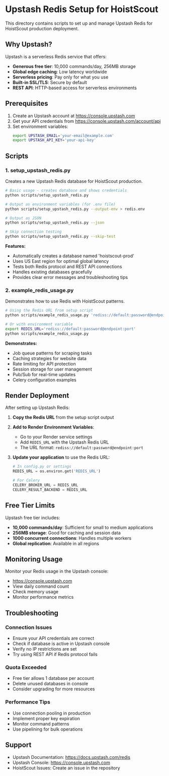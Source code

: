 # Upstash Redis Setup for HoistScout

This directory contains scripts to set up and manage Upstash Redis for HoistScout production deployment.

## Why Upstash?

Upstash is a serverless Redis service that offers:
- **Generous free tier**: 10,000 commands/day, 256MB storage
- **Global edge caching**: Low latency worldwide
- **Serverless pricing**: Pay only for what you use
- **Built-in SSL/TLS**: Secure by default
- **REST API**: HTTP-based access for serverless environments

## Prerequisites

1. Create an Upstash account at https://console.upstash.com
2. Get your API credentials from https://console.upstash.com/account/api
3. Set environment variables:
   ```bash
   export UPSTASH_EMAIL='your-email@example.com'
   export UPSTASH_API_KEY='your-api-key'
   ```

## Scripts

### 1. setup_upstash_redis.py

Creates a new Upstash Redis database for HoistScout production.

```bash
# Basic usage - creates database and shows credentials
python scripts/setup_upstash_redis.py

# Output as environment variables (for .env file)
python scripts/setup_upstash_redis.py --output-env > redis.env

# Output as JSON
python scripts/setup_upstash_redis.py --json

# Skip connection testing
python scripts/setup_upstash_redis.py --skip-test
```

**Features:**
- Automatically creates a database named 'hoistscout-prod'
- Uses US East region for optimal global latency
- Tests both Redis protocol and REST API connections
- Handles existing databases gracefully
- Provides clear error messages and troubleshooting tips

### 2. example_redis_usage.py

Demonstrates how to use Redis with HoistScout patterns.

```bash
# Using the Redis URL from setup script
python scripts/example_redis_usage.py 'rediss://default:password@endpoint:port'

# Or with environment variable
export REDIS_URL='rediss://default:password@endpoint:port'
python scripts/example_redis_usage.py
```

**Demonstrates:**
- Job queue patterns for scraping tasks
- Caching strategies for website data
- Rate limiting for API protection
- Session storage for user management
- Pub/Sub for real-time updates
- Celery configuration examples

## Render Deployment

After setting up Upstash Redis:

1. **Copy the Redis URL** from the setup script output
2. **Add to Render Environment Variables**:
   - Go to your Render service settings
   - Add `REDIS_URL` with the Upstash Redis URL
   - The URL format: `rediss://default:password@endpoint:port`

3. **Update your application** to use the Redis URL:
   ```python
   # In config.py or settings
   REDIS_URL = os.environ.get('REDIS_URL')
   
   # For Celery
   CELERY_BROKER_URL = REDIS_URL
   CELERY_RESULT_BACKEND = REDIS_URL
   ```

## Free Tier Limits

Upstash free tier includes:
- **10,000 commands/day**: Sufficient for small to medium applications
- **256MB storage**: Good for caching and session data
- **1000 concurrent connections**: Handles multiple workers
- **Global replication**: Available in all regions

## Monitoring Usage

Monitor your Redis usage in the Upstash console:
- https://console.upstash.com
- View daily command count
- Check memory usage
- Monitor performance metrics

## Troubleshooting

### Connection Issues
- Ensure your API credentials are correct
- Check if database is active in Upstash console
- Verify no IP restrictions are set
- Try using REST API if Redis protocol fails

### Quota Exceeded
- Free tier allows 1 database per account
- Delete unused databases in console
- Consider upgrading for more resources

### Performance Tips
- Use connection pooling in production
- Implement proper key expiration
- Monitor command patterns
- Use pipelining for bulk operations

## Support

- Upstash Documentation: https://docs.upstash.com/redis
- Upstash Console: https://console.upstash.com
- HoistScout Issues: Create an issue in the repository